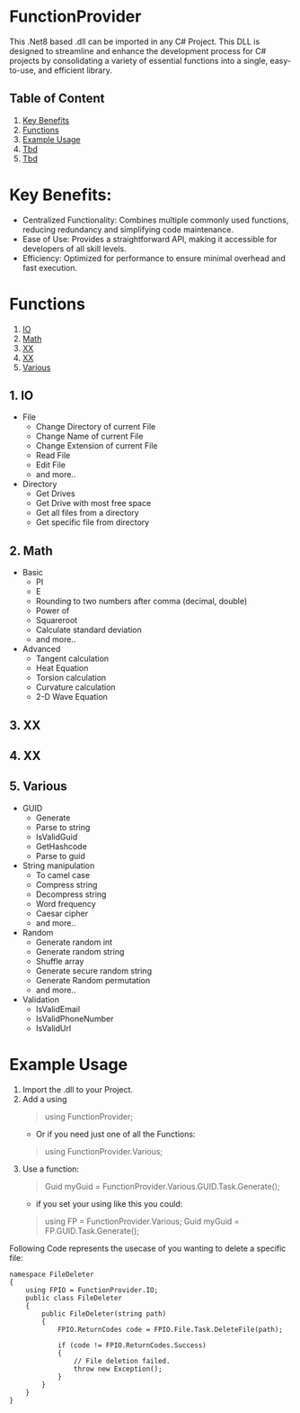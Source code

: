 # FunctionProvider
This .Net8 based .dll can be imported in any C# Project.
This DLL is designed to streamline and enhance the development process for C# projects by consolidating a variety of essential functions into a single, easy-to-use, and efficient library.

## Table of Content
1) [Key Benefits](https://github.com/Chookees/FunctionProvider/tree/main?tab=readme-ov-file#key-benefits)
2) [Functions](https://github.com/Chookees/FunctionProvider/tree/main#functions)
3) [Example Usage](https://github.com/Chookees/FunctionProvider/tree/main#example-usage)
4) [Tbd](https://website-name.com)
5) [Tbd](https://website-name.com)

# Key Benefits:
- Centralized Functionality: Combines multiple commonly used functions, reducing redundancy and simplifying code maintenance.
- Ease of Use: Provides a straightforward API, making it accessible for developers of all skill levels.
- Efficiency: Optimized for performance to ensure minimal overhead and fast execution.

# Functions
1) [IO](https://github.com/Chookees/FunctionProvider/tree/main#1-io)
2) [Math](https://github.com/Chookees/FunctionProvider/tree/main#2-math)
3) [XX](https://github.com/Chookees/FunctionProvider/tree/main#3-xx)
4) [XX](https://github.com/Chookees/FunctionProvider/tree/main#4-xx)
5) [Various](https://github.com/Chookees/FunctionProvider/tree/main#5-various)

## 1. IO
- File
    - Change Directory of current File
    - Change Name of current File
    - Change Extension of current File
    - Read File
    - Edit File
    - and more..
- Directory
    - Get Drives
    - Get Drive with most free space
    - Get all files from a directory
    - Get specific file from directory

## 2. Math
- Basic
    - PI
    - E
    - Rounding to two numbers after comma (decimal, double)
    - Power of
    - Squareroot
    - Calculate standard deviation
    - and more..
- Advanced
    - Tangent calculation
    - Heat Equation
    - Torsion calculation
    - Curvature calculation
    - 2-D Wave Equation

## 3. XX

## 4. XX

## 5. Various
- GUID
    - Generate
    - Parse to string
    - IsValidGuid
    - GetHashcode
    - Parse to guid
- String manipulation
    - To camel case
    - Compress string
    - Decompress string
    - Word frequency
    - Caesar cipher
    - and more..
- Random
    - Generate random int
    - Generate random string
    - Shuffle array
    - Generate secure random string
    - Generate Random permutation
    - and more..
- Validation
    - IsValidEmail
    - IsValidPhoneNumber
    - IsValidUrl

# Example Usage
1) Import the .dll to your Project.
2) Add a using
   > using FunctionProvider;
    - Or if you need just one of all the Functions:
   > using FunctionProvider.Various;
3) Use a function:
   > Guid myGuid = FunctionProvider.Various.GUID.Task.Generate();
   - if you set your using like this you could:
   > using FP = FunctionProvider.Various;
   > Guid myGuid = FP.GUID.Task.Generate();

Following Code represents the usecase of you wanting to delete a specific file:
```
namespace FileDeleter
{
    using FPIO = FunctionProvider.IO;
    public class FileDeleter
    {
        public FileDeleter(string path)
        {
            FPIO.ReturnCodes code = FPIO.File.Task.DeleteFile(path);

            if (code != FPIO.ReturnCodes.Success)
            {
                // File deletion failed.
                throw new Exception();
            }
        }
    }
}
```
